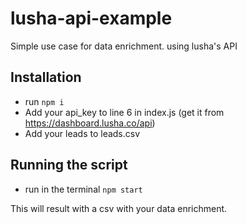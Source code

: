 # lusha-api-example
Simple use case for data enrichment. using lusha's API

## Installation
* run ```npm i```
* Add your api_key to line 6 in index.js (get it from https://dashboard.lusha.co/api)
* Add your leads to leads.csv

## Running the script
* run in the terminal ```npm start```

This will result with a csv with your data enrichment. 

